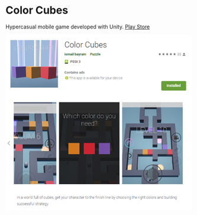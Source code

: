 # Color Cubes
Hypercasual mobile game developed with Unity.
[Play Store](https://play.google.com/store/apps/details?id=com.ismailbayram.ColorCubes)

![Screenshot](screenshot.png?raw=true "Screenshot")
